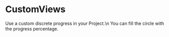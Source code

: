 # CustomViews

Use a custom discrete progress in your Project.\n
You can fill the circle with the progress percentage.
